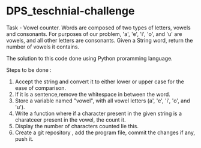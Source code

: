 # DPS_teschnial-challenge
Task - Vowel counter.
Words are composed of two types of letters, vowels and consonants. For purposes of our problem, 'a', 'e', 'i', 'o', and 'u' are vowels, and all other letters are consonants. Given a String word, return the number of vowels it contains.

The solution to this code done using Python proramming language.

Steps to be done :
1. Accept the string and convert it to either lower or upper case for the ease of comparison.
2. If it is a sentence,remove the whitespace in between the word.
3. Store a variable named "vowel", with all vowel letters (a', 'e', 'i', 'o', and 'u').
4. Write a function where if a character present in the given string is a charatceer present in the vowel, the count it.
5. Display the number of characters counted lie this.
6. Create a git repository , add the program file, commit the changes if any, push it.

